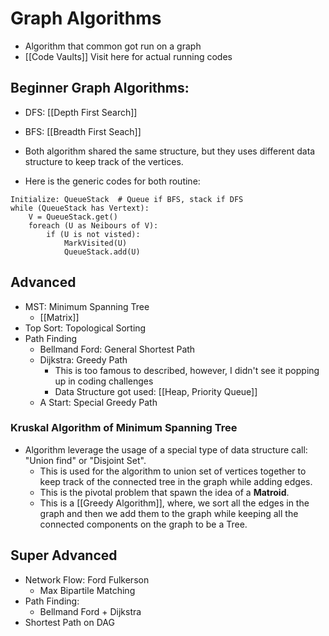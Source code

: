 # Graph Algorithms

* Algorithm that common got run on a graph
* [[Code Vaults]] Visit here for actual running codes

## Beginner Graph Algorithms:
* DFS: [[Depth First Search]]
* BFS:  [[Breadth First Seach]]

* Both algorithm shared the same structure, but they uses different data structure to keep track of the vertices. 
* Here is the generic codes for both routine:
```
Initialize: QueueStack  # Queue if BFS, stack if DFS
while (QueueStack has Vertext):
	V = QueueStack.get() 
	foreach (U as Neibours of V):
		if (U is not visted):
			MarkVisited(U)
			QueueStack.add(U)
```


## Advanced
* MST: Minimum Spanning Tree 
	* [[Matrix]]
* Top Sort: Topological Sorting
* Path Finding
	* Bellmand Ford: General Shortest Path
	* Dijkstra: Greedy Path
		* This is too famous to described, however, I didn't see it popping up in coding challenges
		* Data Structure got used: [[Heap, Priority Queue]]
	* A Start: Special Greedy Path

### Kruskal Algorithm of Minimum Spanning Tree
* Algorithm leverage the usage of a special type of data structure call: "Union find" or "Disjoint Set". 
	* This is used for the algorithm to union set of vertices together to keep track of the connected tree in the graph while adding edges. 
	* This is the pivotal problem that spawn the idea of a **Matroid**. 
	* This is a [[Greedy Algorithm]], where, we sort all the edges in the graph and then we add them to the graph while keeping all the connected components on the graph to be a Tree.

## Super Advanced
* Network Flow: Ford Fulkerson
	* Max Bipartile Matching
* Path Finding: 
	* Bellmand Ford + Dijkstra
* Shortest Path on DAG
